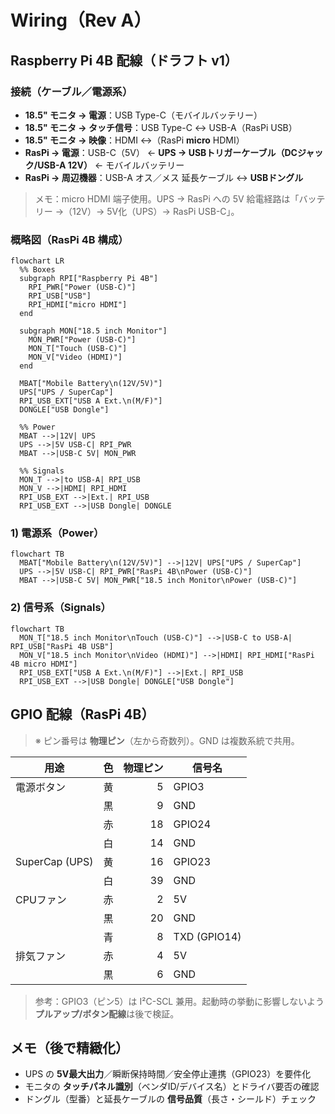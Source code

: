 # Wiring（Rev A）

## **Raspberry Pi 4B 配線（ドラフト v1）**

### **接続（ケーブル／電源系）**

- **18.5" モニタ → 電源**：USB Type-C（モバイルバッテリー）
- **18.5" モニタ → タッチ信号**：USB Type-C ↔ USB-A（RasPi USB）
- **18.5" モニタ → 映像**：HDMI ↔（RasPi **micro** HDMI）
- **RasPi → 電源**：USB-C（5V） ← **UPS → USBトリガーケーブル（DCジャック/USB-A 12V）** ← モバイルバッテリー
- **RasPi → 周辺機器**：USB-A オス／メス 延長ケーブル ↔ **USBドングル**

> メモ：micro HDMI 端子使用。UPS → RasPi への 5V 給電経路は「バッテリー →（12V）→ 5V化（UPS）→ RasPi USB-C」。

### **概略図（RasPi 4B 構成）**

```mermaid
flowchart LR
  %% Boxes
  subgraph RPI["Raspberry Pi 4B"]
    RPI_PWR["Power (USB-C)"]
    RPI_USB["USB"]
    RPI_HDMI["micro HDMI"]
  end

  subgraph MON["18.5 inch Monitor"]
    MON_PWR["Power (USB-C)"]
    MON_T["Touch (USB-C)"]
    MON_V["Video (HDMI)"]
  end

  MBAT["Mobile Battery\n(12V/5V)"]
  UPS["UPS / SuperCap"]
  RPI_USB_EXT["USB A Ext.\n(M/F)"]
  DONGLE["USB Dongle"]

  %% Power
  MBAT -->|12V| UPS
  UPS -->|5V USB-C| RPI_PWR
  MBAT -->|USB-C 5V| MON_PWR

  %% Signals
  MON_T -->|to USB-A| RPI_USB
  MON_V -->|HDMI| RPI_HDMI
  RPI_USB_EXT -->|Ext.| RPI_USB
  RPI_USB_EXT -->|USB Dongle| DONGLE
```

### 1) **電源系（Power）**

```mermaid
flowchart TB
  MBAT["Mobile Battery\n(12V/5V)"] -->|12V| UPS["UPS / SuperCap"]
  UPS -->|5V USB-C| RPI_PWR["RasPi 4B\nPower (USB-C)"]
  MBAT -->|USB-C 5V| MON_PWR["18.5 inch Monitor\nPower (USB-C)"]
```

### 2) **信号系（Signals）**

```mermaid
flowchart TB
  MON_T["18.5 inch Monitor\nTouch (USB-C)"] -->|USB-C to USB-A| RPI_USB["RasPi 4B USB"]
  MON_V["18.5 inch Monitor\nVideo (HDMI)"] -->|HDMI| RPI_HDMI["RasPi 4B micro HDMI"]
  RPI_USB_EXT["USB A Ext.\n(M/F)"] -->|Ext.| RPI_USB
  RPI_USB_EXT -->|USB Dongle| DONGLE["USB Dongle"]
```

## **GPIO 配線（RasPi 4B）**

> ※ ピン番号は **物理ピン**（左から奇数列）。GND は複数系統で共用。

| 用途           | 色  | 物理ピン | 信号名       |
|----------------|-----|---------:|--------------|
| 電源ボタン     | 黄  | 5        | GPIO3        |
|                | 黒  | 9        | GND          |
|                | 赤  | 18       | GPIO24       |
|                | 白  | 14       | GND          |
| SuperCap (UPS) | 黄  | 16       | GPIO23       |
|                | 白  | 39       | GND          |
| CPUファン      | 赤  | 2        | 5V           |
|                | 黒  | 20       | GND          |
|                | 青  | 8        | TXD (GPIO14) |
| 排気ファン     | 赤  | 4        | 5V           |
|                | 黒  | 6        | GND          |

> 参考：GPIO3（ピン5）は I²C-SCL 兼用。起動時の挙動に影響しないよう **プルアップ/ボタン配線**は後で検証。

## **メモ（後で精緻化）**

- UPS の **5V最大出力**／瞬断保持時間／安全停止連携（GPIO23）を要件化  
- モニタの **タッチパネル識別**（ベンダID/デバイス名）とドライバ要否の確認  
- ドングル（型番）と延長ケーブルの **信号品質**（長さ・シールド）チェック
